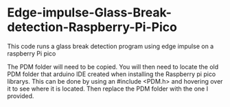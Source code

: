 # Edge-impulse-Glass-Break-detection-Raspberry-Pi-Pico
This code runs a glass break detection program using edge impulse on a raspberry Pi pico

The PDM folder will need to be copied. You will then need to locate the old PDM folder that arduino IDE created when installing the Raspberry pi pico librarys. This can be done by using an #include <PDM.h> and hovering over it to see where it is located. Then replace the PDM folder with the one I provided.
